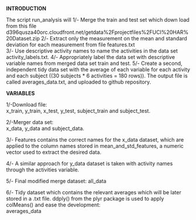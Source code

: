 **INTRODUCTION**

The script run_analysis will
   1/- Merge the train and test set which down load from this file
	d396qusza40orc.cloudfront.net/getdata%2Fprojectfiles%2FUCI%20HAR%20Dataset.zip 
   2/- Extract only the measurement on the mean and standard deviation for each measurement from file features.txt	
   3/- Use descriptive activity names to name the activities in the data set activity_labels.txt.
   4/- Appropriately label the data set with descriptive variable names from merged data set train and test.
   5/- Create a second, independent tidy data set with the average of each variable for each activity and each subject ((30 subjects * 6 activities = 180 rows)).
        The output file is called averages_data.txt, and uploaded to github repository.	

**VARIABLES**

   1/-Download file:  
	x_train, y_train, x_test, y_test, subject_train and subject_test. 

   2/-Merger data set:  
	x_data, y_data and subject_data.

   3/- Features contains the correct names for the x_data dataset, which are applied to the column names stored in mean_and_std_features, a numeric vector used to extract the desired data.  

   4/-  A similar approach for y_data dataset is taken with activity names through the activities variable.

   5/- Final modified merge dataset:
	all_data

   6/- Tidy dataset which contains the relevant averages which will be later stored in a .txt file. ddply() from the plyr package is used to apply colMeans() and ease the development:  
	averages_data 